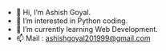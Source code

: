 - 👋 Hi, I’m Ashish Goyal.
- 👀 I’m interested in Python coding.
- 🌱 I’m currently learning Web Development.
- 📫 Mail : ashishgoyal201999@gmail.com

<!---
ashish1999g/ashish1999g is a ✨ special ✨ repository because its `README.md` (this file) appears on your GitHub profile.
You can click the Preview link to take a look at your changes.
--->
